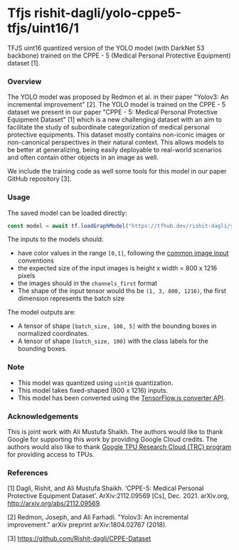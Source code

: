 # Tfjs rishit-dagli/yolo-cppe5-tfjs/uint16/1
TFJS uint16 quantized version of the YOLO model (with DarkNet 53 backbone) trained on the CPPE - 5 (Medical Personal Protective Equipment) dataset [1].

<!-- parent-model: rishit-dagli/yolo-cppe5-tfjs/1 -->
<!-- asset-path: https://storage.googleapis.com/cppe-5/trained_models/yolo/tfjs/yolo_uint8.tar.gz -->

### Overview
The YOLO model was proposed by Redmon et al. in their paper "Yolov3: An incremental improvement" [2]. The YOLO model is trained on the CPPE - 5 dataset we present in our paper "CPPE - 5: Medical Personal Protective Equipment Dataset" [1] which is a new challenging dataset with an aim to facilitate the study of subordinate categorization of medical personal protective equipments. This dataset mostly contains non-iconic images or non-canonical perspectives in their natural context. This allows models to be better at generalizing, being easily deployable to real-world scenarios and often contain other objects in an image as well.

We include the training code as well some tools for this model in our paper GitHub repository [3].

### Usage
The saved model can be loaded directly:

```js
const model = await tf.loadGraphModel("https://tfhub.dev/rishit-dagli/yolo-cppe5-tfjs/uint16/tfjs/1")
```

The inputs to the models should:

- have color values in the range `[0,1]`, following the [common image input](https://www.tensorflow.org/hub/common_signatures/images#input) conventions
- the expected size of the input images is height x width = 800 x 1216 pixels
- the images should in the `channels_first` format
- The shape of the input tensor would ths be `(1, 3, 800, 1216)`, the first dimension represents the batch size

The model outputs are:

- A tensor of shape `[batch_size, 100, 5]` with the bounding boxes in normalized coordinates.
- A tensor of shape `[batch_size, 100]` with the class labels for the bounding boxes.

### Note

- This model was quantized using `uint16` quantization.
- This model takes fixed-shaped (800 x 1216) inputs.
- This model has been converted using the [TensorFlow.js converter API](https://www.tensorflow.org/js/guide/conversion).

### Acknowledgements

This is joint work with Ali Mustufa Shaikh. The authors would like to thank Google for supporting this work by providing Google Cloud credits. The authors would also like to thank [Google TPU Research Cloud (TRC) program](https://sites.research.google/trc) for providing access to TPUs.

### References

[1] Dagli, Rishit, and Ali Mustufa Shaikh. ‘CPPE-5: Medical Personal Protective Equipment Dataset’. ArXiv:2112.09569 [Cs], Dec. 2021. arXiv.org, http://arxiv.org/abs/2112.09569.

[2] Redmon, Joseph, and Ali Farhadi. "Yolov3: An incremental improvement." arXiv preprint arXiv:1804.02767 (2018).

[3] https://github.com/Rishit-dagli/CPPE-Dataset